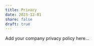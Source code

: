 ```yaml
---
title: Privacy
date: 2023-12-01
share: false
draft: true
---
```


Add your company privacy policy here...
